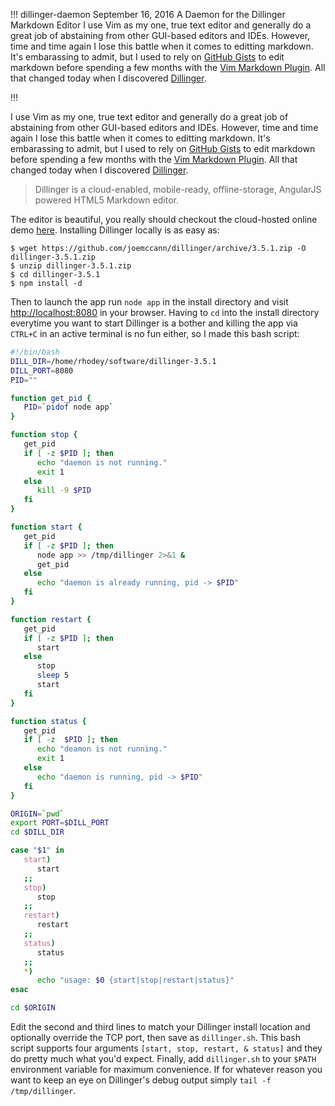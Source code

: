 !!!
dillinger-daemon
September 16, 2016
A Daemon for the Dillinger Markdown Editor
I use Vim as my one, true text editor and generally do a great job of abstaining from other GUI-based editors and IDEs. However, time and time again I lose this battle when it comes to editting markdown. It's embarassing to admit, but I used to rely on [GitHub Gists](https://gist.github.com/) to edit markdown before spending a few months with the [Vim Markdown Plugin](https://github.com/plasticboy/vim-markdown). All that changed today when I discovered [Dillinger](https://github.com/joemccann/dillinger).
<!--no banner-->
!!!


I use Vim as my one, true text editor and generally do a great job of abstaining from other GUI-based editors and IDEs. However, time and time again I lose this battle when it comes to editting markdown. It's embarassing to admit, but I used to rely on [GitHub Gists](https://gist.github.com/) to edit markdown before spending a few months with the [Vim Markdown Plugin](https://github.com/plasticboy/vim-markdown). All that changed today when I discovered [Dillinger](https://github.com/joemccann/dillinger).

> Dillinger is a cloud-enabled, mobile-ready, offline-storage, AngularJS powered HTML5 Markdown editor.

The editor is beautiful, you really should checkout the cloud-hosted online demo [here](http://dillinger.io/). Installing Dillinger locally is as easy as:

```
$ wget https://github.com/joemccann/dillinger/archive/3.5.1.zip -O dillinger-3.5.1.zip
$ unzip dillinger-3.5.1.zip
$ cd dillinger-3.5.1
$ npm install -d
```

Then to launch the app run `node app` in the install directory and visit [http://localhost:8080](http://localhost:8080) in your browser. Having to `cd` into the install directory everytime you want to start Dillinger is a bother and killing the app via `CTRL+C` in an active terminal is no fun either, so I made this bash script:

```bash
#!/bin/bash
DILL_DIR=/home/rhodey/software/dillinger-3.5.1
DILL_PORT=8080
PID=""

function get_pid {
   PID=`pidof node app`
}

function stop {
   get_pid
   if [ -z $PID ]; then
      echo "daemon is not running."
      exit 1
   else
      kill -9 $PID
   fi
}

function start {
   get_pid
   if [ -z $PID ]; then
      node app >> /tmp/dillinger 2>&1 &
      get_pid
   else
      echo "daemon is already running, pid -> $PID"
   fi
}

function restart {
   get_pid
   if [ -z $PID ]; then
      start
   else
      stop
      sleep 5
      start
   fi
}

function status {
   get_pid
   if [ -z  $PID ]; then
      echo "deamon is not running."
      exit 1
   else
      echo "daemon is running, pid -> $PID"
   fi
}

ORIGIN=`pwd`
export PORT=$DILL_PORT
cd $DILL_DIR

case "$1" in
   start)
      start
   ;;
   stop)
      stop
   ;;
   restart)
      restart
   ;;
   status)
      status
   ;;
   *)
      echo "usage: $0 {start|stop|restart|status}"
esac

cd $ORIGIN
```

Edit the second and third lines to match your Dillinger install location and optionally override the TCP port, then save as `dillinger.sh`. This bash script supports four arguments `[start, stop, restart, & status]` and they do pretty much what you'd expect. Finally, add `dillinger.sh` to your `$PATH` environment variable for maximum convenience. If for whatever reason you want to keep an eye on Dillinger's debug output simply `tail -f /tmp/dillinger`.
